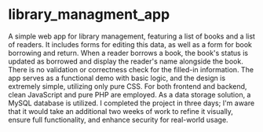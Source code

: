 # library_managment_app
A simple web app for library management, featuring a list of books and a list of readers. It includes forms for editing this data, as well as a form for book borrowing and return. When a reader borrows a book, the book's status is updated as borrowed and display the reader's name alongside the book. There is no validation or correctness check for the filled-in information. The app serves as a functional demo with basic logic, and the design is extremely simple, utilizing only pure CSS. For both frontend and backend, clean JavaScript and pure PHP are employed. As a data storage solution, a MySQL database is utilized. I completed the project in three days; I'm aware that it would take an additional two weeks of work to refine it visually, ensure full functionality, and enhance security for real-world usage.
